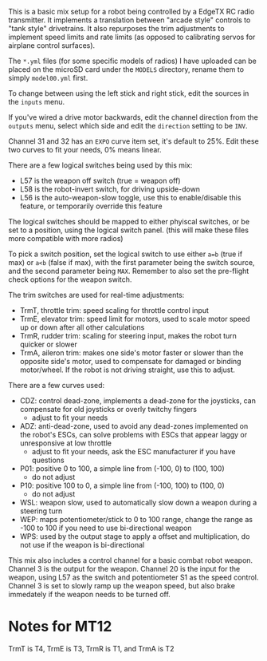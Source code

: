 This is a basic mix setup for a robot being controlled by a EdgeTX RC radio transmitter. It implements a translation between "arcade style" controls to "tank style" drivetrains. It also repurposes the trim adjustments to implement speed limits and rate limits (as opposed to calibrating servos for airplane control surfaces).

The `*.yml` files (for some specific models of radios) I have uploaded can be placed on the microSD card under the `MODELS` directory, rename them to simply `model00.yml` first.

To change between using the left stick and right stick, edit the sources in the `inputs` menu.

If you've wired a drive motor backwards, edit the channel direction from the `outputs` menu, select which side and edit the `direction` setting to be `INV`.

Channel 31 and 32 has an `EXPO` curve item set, it's default to 25%. Edit these two curves to fit your needs, 0% means linear.

There are a few logical switches being used by this mix:

 * L57 is the weapon off switch (true = weapon off)
 * L58 is the robot-invert switch, for driving upside-down
 * L56 is the auto-weapon-slow toggle, use this to enable/disable this feature, or temporarily override this feature

The logical switches should be mapped to either phyiscal switches, or be set to a position, using the logical switch panel. (this will make these files more compatible with more radios)

To pick a switch position, set the logical switch to use either `a=b` (true if max) or `a<b` (false if max), with the first parameter being the switch source, and the second parameter being `MAX`. Remember to also set the pre-flight check options for the weapon switch.

The trim switches are used for real-time adjustments:

 * TrmT, throttle trim: speed scaling for throttle control input
 * TrmE, elevator trim: speed limit for motors, used to scale motor speed up or down after all other calculations
 * TrmR, rudder trim: scaling for steering input, makes the robot turn quicker or slower
 * TrmA, aileron trim: makes one side's motor faster or slower than the opposite side's motor, used to compensate for damaged or binding motor/wheel. If the robot is not driving straight, use this to adjust.

There are a few curves used:

 * CDZ: control dead-zone, implements a dead-zone for the joysticks, can compensate for old joysticks or overly twitchy fingers
   * adjust to fit your needs
 * ADZ: anti-dead-zone, used to avoid any dead-zones implemented on the robot's ESCs, can solve problems with ESCs that appear laggy or unresponsive at low throttle
   * adjust to fit your needs, ask the ESC manufacturer if you have questions
 * P01: positive 0 to 100, a simple line from (-100, 0) to (100, 100)
   * do not adjust
 * P10: positive 100 to 0, a simple line from (-100, 100) to (100, 0)
   * do not adjust
 * WSL: weapon slow, used to automatically slow down a weapon during a steering turn
 * WEP: maps potentiometer/stick to 0 to 100 range, change the range as -100 to 100 if you need to use bi-directional weapon
 * WPS: used by the output stage to apply a offset and multiplication, do not use if the weapon is bi-directional

This mix also includes a control channel for a basic combat robot weapon. Channel 3 is the output for the weapon. Channel 20 is the input for the weapon, using L57 as the switch and potentiometer S1 as the speed control. Channel 3 is set to slowly ramp up the weapon speed, but also brake immedately if the weapon needs to be turned off.

# Notes for MT12

TrmT is T4, TrmE is T3, TrmR is T1, and TrmA is T2
